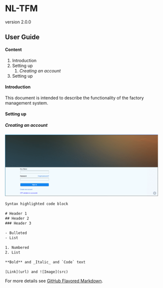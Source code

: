 # NL-TFM 
version 2.0.0
## User Guide

#### Content

1. Introduction
2. Setting up
    1. _Creating an account_
3. Setting up


#### Introduction
   This document is intended to describe the functionality of the factory management system.   
#### Setting up

##### Creating an account
![image](create-user.gif)

```
Syntax highlighted code block

# Header 1
## Header 2
### Header 3

- Bulleted
- List

1. Numbered
2. List

**Bold** and _Italic_ and `Code` text

[Link](url) and ![Image](src)
```

For more details see [GitHub Flavored Markdown](https://guides.github.com/features/mastering-markdown/).
